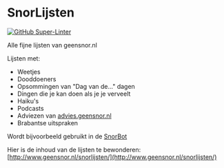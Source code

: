 # SnorLijsten
[![GitHub Super-Linter](https://github.com/geensnor/SnorLijsten/workflows/Lint%20Code%20Base/badge.svg)](https://github.com/marketplace/actions/super-linter)

Alle fijne lijsten van geensnor.nl

Lijsten met:

- Weetjes
- Dooddoeners
- Opsommingen van "Dag van de..." dagen
- Dingen die je kan doen als je je verveelt
- Haiku's
- Podcasts
- Adviezen van [advies.geensnor.nl](https://advies.geensnor.nl)
- Brabantse uitspraken

Wordt bijvoorbeeld gebruikt in de [SnorBot](https://github.com/geensnor/SnorBot)

Hier is de inhoud van de lijsten te bewonderen: [http://www.geensnor.nl/snorlijsten/](http://www.geensnor.nl/snorlijsten/)

